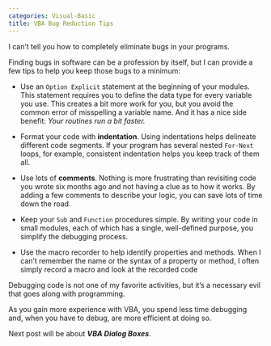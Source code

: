 ```yaml
---
categories: Visual-Basic
title: VBA Bug Reduction Tips
---
```


I can’t tell you how to completely eliminate bugs in your programs. 

Finding bugs in software can be a profession by itself, but I can provide a few tips to help you keep those bugs to a minimum:

* Use an `Option Explicit` statement at the beginning of your modules. This statement requires you to define the data type for every variable you use. This creates a bit more work for you, but you avoid the common error of misspelling a variable name. And it has a nice side benefit: *Your routines run a bit faster.*

* Format your code with **indentation**. Using indentations helps delineate different code segments. If your program has several nested `For-Next` loops, for example, consistent indentation helps you keep track of them all.

* Use lots of **comments**. Nothing is more frustrating than revisiting code you wrote six months ago and not having a clue as to how it works. By adding a few comments to describe your logic, you can save lots of time down the road.

* Keep your `Sub` and `Function` procedures simple. By writing your code in small modules, each of which has a single, well-defined purpose, you simplify the debugging process.

* Use the macro recorder to help identify properties and methods. When I can’t remember the name or the syntax of a property or method, I often simply record a macro and look at the recorded code

Debugging code is not one of my favorite activities, but it’s a necessary evil that goes along with programming. 

As you gain more experience with VBA, you spend less time debugging and, when you have to debug, are more efficient at doing so.

Next post will be about ***VBA Dialog Boxes***.

<!-- This is post navigation bar 
<div class="w3-bar w3-margin-top w3-margin-bottom">
    <a href="/visual-basic/vba-debugger" class="w3-button w3-rose">&#10094; Previous</a>
    <a href="/visual-basic/vba-dialog-boxes" class="w3-button w3-rose w3-right">Next &#10095;</a>
</div>
-->

